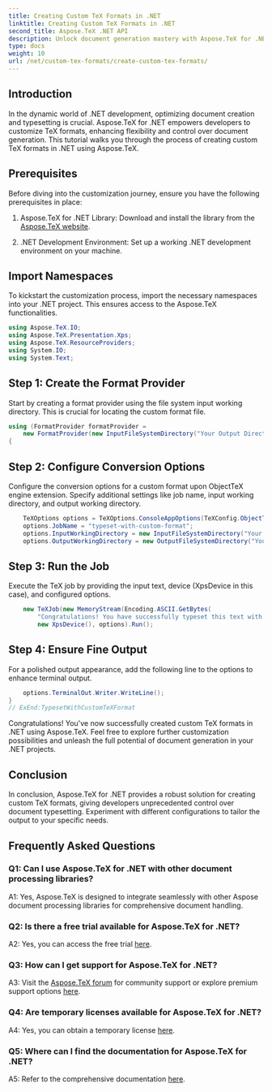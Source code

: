 ```yaml
---
title: Creating Custom TeX Formats in .NET
linktitle: Creating Custom TeX Formats in .NET
second_title: Aspose.TeX .NET API
description: Unlock document generation mastery with Aspose.TeX for .NET. Create custom TeX formats effortlessly.
type: docs
weight: 10
url: /net/custom-tex-formats/create-custom-tex-formats/
---
```

## Introduction

In the dynamic world of .NET development, optimizing document creation and typesetting is crucial. Aspose.TeX for .NET empowers developers to customize TeX formats, enhancing flexibility and control over document generation. This tutorial walks you through the process of creating custom TeX formats in .NET using Aspose.TeX.

## Prerequisites

Before diving into the customization journey, ensure you have the following prerequisites in place:

1. Aspose.TeX for .NET Library: Download and install the library from the [Aspose.TeX website](https://releases.aspose.com/tex/net/).

2. .NET Development Environment: Set up a working .NET development environment on your machine.

## Import Namespaces

To kickstart the customization process, import the necessary namespaces into your .NET project. This ensures access to the Aspose.TeX functionalities.

```csharp
using Aspose.TeX.IO;
using Aspose.TeX.Presentation.Xps;
using Aspose.TeX.ResourceProviders;
using System.IO;
using System.Text;
```

## Step 1: Create the Format Provider

Start by creating a format provider using the file system input working directory. This is crucial for locating the custom format file.

```csharp
using (FormatProvider formatProvider =
    new FormatProvider(new InputFileSystemDirectory("Your Output Directory"), "customtex"))
{
```

## Step 2: Configure Conversion Options

Configure the conversion options for a custom format upon ObjectTeX engine extension. Specify additional settings like job name, input working directory, and output working directory.

```csharp
    TeXOptions options = TeXOptions.ConsoleAppOptions(TeXConfig.ObjectTeX(formatProvider));
    options.JobName = "typeset-with-custom-format";
    options.InputWorkingDirectory = new InputFileSystemDirectory("Your Input Directory");
    options.OutputWorkingDirectory = new OutputFileSystemDirectory("Your Output Directory");
```

## Step 3: Run the Job

Execute the TeX job by providing the input text, device (XpsDevice in this case), and configured options.

```csharp
    new TeXJob(new MemoryStream(Encoding.ASCII.GetBytes(
        "Congratulations! You have successfully typeset this text with your own TeX format!\\end")),
        new XpsDevice(), options).Run();
```

## Step 4: Ensure Fine Output

For a polished output appearance, add the following line to the options to enhance terminal output.

```csharp
    options.TerminalOut.Writer.WriteLine();
}
// ExEnd:TypesetWithCustomTeXFormat
```

Congratulations! You've now successfully created custom TeX formats in .NET using Aspose.TeX. Feel free to explore further customization possibilities and unleash the full potential of document generation in your .NET projects.

## Conclusion

In conclusion, Aspose.TeX for .NET provides a robust solution for creating custom TeX formats, giving developers unprecedented control over document typesetting. Experiment with different configurations to tailor the output to your specific needs.

## Frequently Asked Questions

### Q1: Can I use Aspose.TeX for .NET with other document processing libraries?

A1: Yes, Aspose.TeX is designed to integrate seamlessly with other Aspose document processing libraries for comprehensive document handling.

### Q2: Is there a free trial available for Aspose.TeX for .NET?

A2: Yes, you can access the free trial [here](https://releases.aspose.com/).

### Q3: How can I get support for Aspose.TeX for .NET?

A3: Visit the [Aspose.TeX forum](https://forum.aspose.com/c/tex/47) for community support or explore premium support options [here](https://purchase.aspose.com/buy).

### Q4: Are temporary licenses available for Aspose.TeX for .NET?

A4: Yes, you can obtain a temporary license [here](https://purchase.aspose.com/temporary-license/).

### Q5: Where can I find the documentation for Aspose.TeX for .NET?

A5: Refer to the comprehensive documentation [here](https://reference.aspose.com/tex/net/).
